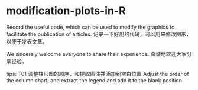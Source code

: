 # modification-plots-in-R

Record the useful code, which can be used to modify the graphics to facilitate the publication of articles.
记录一下好用的代码，可以用来修改图形，以便于发表文章。 

We sincerely welcome everyone to share their experience.
真诚地欢迎大家分享经验。

tips:
T01 调整柱形图的顺序，和提取图注并添加到空白位置 
Adjust the order of the column chart, and extract the legend and add it to the blank position

